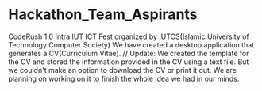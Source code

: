 # Hackathon_Team_Aspirants
CodeRush 1.0 Intra IUT ICT Fest organized by IUTCS(Islamic University of Technology Computer Society)
We have created a desktop application that generates a CV(Curriculum Vitae). 
// Update: We created the template for the CV and stored the information provided in the CV using a text file. But we couldn't make an option to download the CV or print it out. We are planning on working on it to finish the whole idea we had in our minds. 
